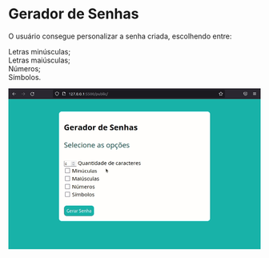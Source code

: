 # Gerador de Senhas

O usuário consegue personalizar a senha criada, escolhendo entre:<br>

Letras minúsculas;<br>
Letras maiúsculas;<br>
Números;<br>
Símbolos.<br>

![](/src/assets/img/gera-senha.gif)
